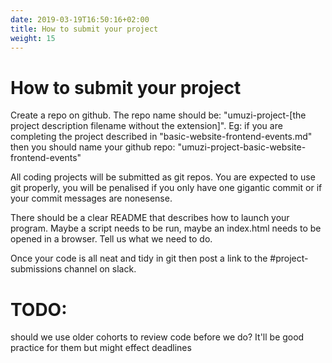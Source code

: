 ```yaml
---
date: 2019-03-19T16:50:16+02:00
title: How to submit your project
weight: 15
---
```


# How to submit your project

Create a repo on github. The repo name should be:
"umuzi-project-[the project description filename without the extension]". Eg: if you are completing the project described in "basic-website-frontend-events.md" then you should name your github repo: "umuzi-project-basic-website-frontend-events"

All coding projects will be submitted as git repos. You are expected to use git properly, you will be penalised if you only have one gigantic commit or if your commit messages are nonesense.

There should be a clear README that describes how to launch your program. Maybe a script needs to be run, maybe an index.html needs to be opened in a browser. Tell us what we need to do.

Once your code is all neat and tidy in git then post a link to the #project-submissions channel on slack.

# TODO:

should we use older cohorts to review code before we do? It'll be good practice for them but might effect deadlines
